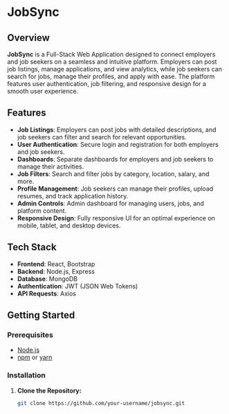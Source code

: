 # JobSync

## Overview
**JobSync** is a Full-Stack Web Application designed to connect employers and job seekers on a seamless and intuitive platform. Employers can post job listings, manage applications, and view analytics, while job seekers can search for jobs, manage their profiles, and apply with ease. The platform features user authentication, job filtering, and responsive design for a smooth user experience.

## Features
- **Job Listings**: Employers can post jobs with detailed descriptions, and job seekers can filter and search for relevant opportunities.
- **User Authentication**: Secure login and registration for both employers and job seekers.
- **Dashboards**: Separate dashboards for employers and job seekers to manage their activities.
- **Job Filters**: Search and filter jobs by category, location, salary, and more.
- **Profile Management**: Job seekers can manage their profiles, upload resumes, and track application history.
- **Admin Controls**: Admin dashboard for managing users, jobs, and platform content.
- **Responsive Design**: Fully responsive UI for an optimal experience on mobile, tablet, and desktop devices.

## Tech Stack
- **Frontend**: React, Bootstrap
- **Backend**: Node.js, Express
- **Database**: MongoDB
- **Authentication**: JWT (JSON Web Tokens)
- **API Requests**: Axios

## Getting Started

### Prerequisites
- [Node.js](https://nodejs.org/)
- [npm](https://www.npmjs.com/) or [yarn](https://yarnpkg.com/)

### Installation

1. **Clone the Repository:**
   ```bash
   git clone https://github.com/your-username/jobsync.git
